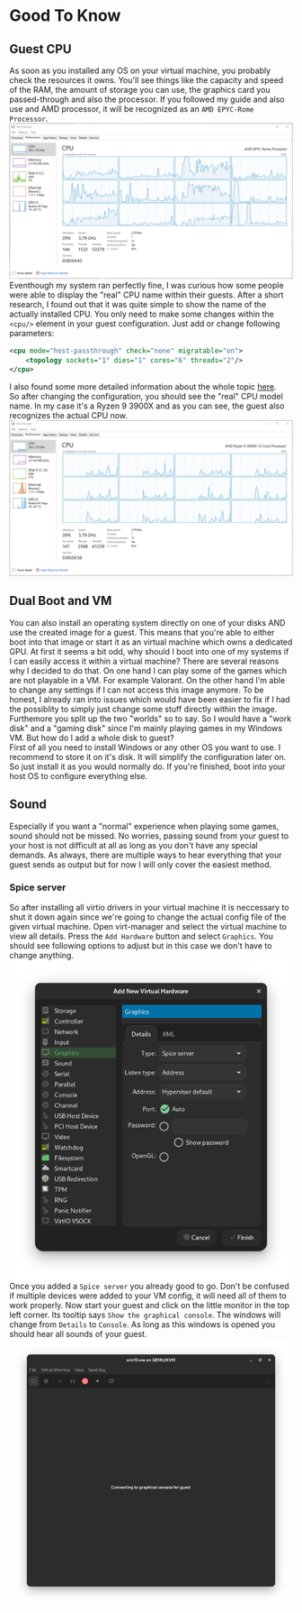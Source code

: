 # Good To Know
## Guest CPU
As soon as you installed any OS on your virtual machine, you probably check the resources it owns. You'll see things like the capacity and speed
of the RAM, the amount of storage you can use, the graphics card you passed-through and also the processor. If you followed my guide and also 
use and AMD processor, it will be recognized as an ``AMD EPYC-Rome Processor``.  
![](/resources/cpu_epyc_rome.png)
Eventhough my system ran perfectly fine, I was curious how some people were able to display the "real" CPU name within their guests. After a short research, I found out that it was quite simple to show the name of the actually installed CPU. You only need to make some changes within the
``<cpu/>`` element in your guest configuration. Just add or change following parameters:
```xml
<cpu mode="host-passthrough" check="none" migratable="on">
    <topology sockets="1" dies="1" cores="6" threads="2"/>
</cpu>
```
I also found some more detailed information about the whole topic [here](https://www.linux-kvm.org/images/6/65/Bonzini-Kvmforum18-cpu.pdf).  
So after changing the configuration, you should see the "real" CPU model name. In my case it's a Ryzen 9 3900X and as you can see, the guest also
recognizes the actual CPU now.
![](/resources/cpu_ryzen.png)

## Dual Boot and VM
You can also install an operating system directly on one of your disks AND use the created image for a guest. This means that
you're able to either boot into that image or start it as an virtual machine which owns a dedicated GPU. At first it seems a bit
odd, why should I boot into one of my systems if I can easily access it within a virtual machine? There are several reasons why
I decided to do that. On one hand I can play some of the games which are not playable in a VM. For example Valorant. On the
other hand I'm able to change any settings if I can not access this image anymore. To be honest, I already ran into issues
which would have been easier to fix if I had the possiblity to simply just change some stuff directly within the image. 
Furthemore you split up the two "worlds" so to say. So I would have a "work disk" and a "gaming disk" since I'm mainly playing
games in my Windows VM. But how do I add a whole disk to guest?  
First of all you need to install Windows or any other OS you want to use. I recommend to store it on it's disk. It will
simplify the configuration later on. So just install it as you would normally do. If you're finished, boot into your host OS
to configure everything else.

## Sound
Especially if you want a "normal" experience when playing some games, sound should not be missed. No worries, passing sound from your guest
to your host is not difficult at all as long as you don't have any special demands. As always, there are multiple ways to hear everything that
your guest sends as output but for now I will only cover the easiest method.  
### Spice server
So after installing all virtio drivers in your virtual machine it is neccessary to shut it down again since we're going to change the actual config
file of the given virtual machine. Open virt-manager and select the virtual machine to view all details. Press the ``Add Hardware`` button and select
``Graphics``. You should see following options to adjust but in this case we don't have to change anything.
![](/resources/add-spice-server.png)  
Once you added a ``Spice server`` you already good to go. Don't be confused if multiple devices were added to your VM config, it will need all of
them to work properly. Now start your guest and click on the little monitor in the top left corner. Its tooltip says ``Show the graphical console``.
The windows will change from ``Details`` to ``Console``. As long as this windows is opened you should hear all sounds of your guest.
![](/resources/running-spice-server.png)